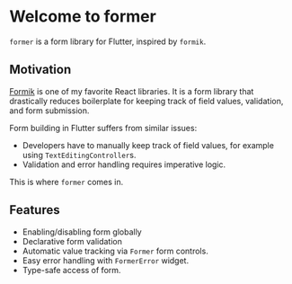 # Welcome to former

`former` is a form library for Flutter, inspired by `formik`.

## Motivation

[Formik](https://formik.org/) is one of my favorite React libraries. It is a form library that drastically reduces
boilerplate for keeping track of field values, validation, and form submission.

Form building in Flutter suffers from similar issues:

- Developers have to manually keep track of field values, for example using `TextEditingController`s.
- Validation and error handling requires imperative logic.

This is where `former` comes in.

## Features

- Enabling/disabling form globally
- Declarative form validation
- Automatic value tracking via `Former` form controls.
- Easy error handling with `FormerError` widget.
- Type-safe access of form.
